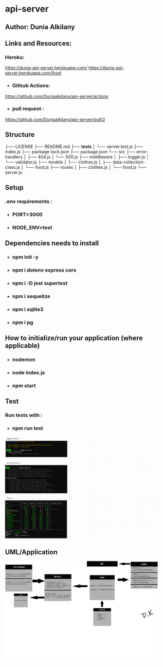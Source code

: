 # api-server

## Author: Dunia Alkilany 

## Links and Resources:
 ### Heroku:

https://dunia-api-server.herokuapp.com/
https://dunia-api-server.herokuapp.com/food

* ### Github Actions:

https://github.com/Duniaalkilany/api-server/actions

* ### pull request :
https://github.com/Duniaalkilany/api-server/pull/2





## Structure

├── LICENSE
├── README.md
├── __tests__
│   └── server.test.js
├── index.js
├── package-lock.json
├── package.json
└── src
    ├── error-handlers
    │   ├── 404.js
    │   └── 500.js
    ├── middleware
    │   ├── logger.js
    │   └── validator.js
    ├── models
    │   ├── clothes.js
    │   ├── data-collection-class.js
    │   └── food.js
    ├── routes
    │   ├── clothes.js
    │   └── food.js
    └── server.js



## Setup 
### .env requirements :
* ### PORT=3000
* ### NODE_ENV=test



## Dependencies needs to install
* ### npm init -y
* ### npm i dotenv express cors 
* ### npm i -D jest supertest 
* ### npm i sequelize 
* ### npm i sqlite3
* ### npm i pg



## How to initialize/run your application (where applicable)

* ### nodemon
* ### node index.js
* ### npm start

 ## Test

### Run tests with :
 * ### npm run test

![img](/assets/test-ab4.png)


## UML/Application

![img](/assets/Lab04.png)


